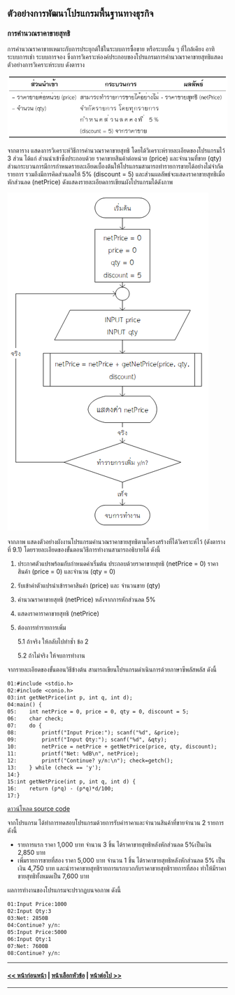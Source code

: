 ## ตัวอย่างการพัฒนาโปรแกรมพื้นฐานทางธุรกิจ
### การคำนวณราคาขายสุทธิ
การคำนวณราคาขายเหมาะกับการประยุกต์ใช้ในระบบการซื้อขาย หรือระบบอื่น ๆ ที่ใกล้เคียง อาทิ ระบบการเช่า ระบบการจอง ซึ่งการวิเคราะห์องค์ประกอบของโปรแกรมการคำนวณราคาขายสุทธิแสดงตัวอย่างการวิเคราะห์ระบบ ดังตาราง

<img src=img/0900-1.png>

จากตาราง แสดงการวิเคราะห์วิธีการคำนวณราคาขายสุทธิ โดยได้วิเคราะห์รายละเอียดของโปรแกรมไว้ 3 ส่วน ได้แก่ ส่วนนำเข้าซึ่งประกอบด้วย ราคาขายสินค้าต่อหน่วย (price) และจำนวนที่ขาย (qty) ส่วนกระบวนการมีการกำหนดรายละเอียดเบื้องต้นให้โปรแกรมสามารถทำรายการขายได้อย่างไม่จำกัดรายการ รวมถึงมีการคิดส่วนลดให้ 5% (discount = 5)  และส่วนผลลัพธ์จะแสดงราคาขายสุทธิเมื่อหักส่วนลด (netPrice) ดังแสดงรายละเอียดการเขียนผังโปรแกรมได้ดังภาพ

<img src=img/0901.png>

จากภาพ แสดงตัวอย่างผังงานโปรแกรมคำนวณราคาขายสุทธิตามโครงสร้างที่ได้วิเคราะห์ไว้ (ดังตารางที่ 9.1) โดยรายละเอียดของขั้นตอนวิธีการทำงานสามารถอธิบายได้ ดังนี้
1. ประกาศตัวแปรพร้อมกับกำหนดค่าเริ่มต้น ประกอบด้วยราคาขายสุทธิ (netPrice = 0)  ราคาสินค้า (price = 0) และจำนวน (qty = 0)
2. รับเข้าค่าตัวแปรนำเข้าราคาสินค้า (price) และ จำนวนขาย (qty)
3. คำนวณราคาขายสุทธิ (netPrice) หลังจากการหักส่วนลด 5%
4. แสดงราคาราคาขายสุทธิ (netPrice)
5. ต้องการทำรายการเพิ่ม

	5.1 ถ้าจริง ให้กลับไปทำซ้ำ ข้อ 2
	
	5.2 ถ้าไม่จริง ให้จบการทำงาน
  
จากรายละเอียดของขั้นตอนวิธีข้างต้น สามารถเขียนโปรแกรมดำเนินการด้วยภาษาซีพลัสพลัส ดังนี้

```
01:#include <stdio.h>
02:#include <conio.h>
03:int getNetPrice(int p, int q, int d);
04:main() {
05:    int netPrice = 0, price = 0, qty = 0, discount = 5;
06:    char check;
07:    do {
08:        printf("Input Price:"); scanf("%d", &price);
09:        printf("Input Qty:"); scanf("%d", &qty);
10:        netPrice = netPrice + getNetPrice(price, qty, discount);
11:        printf("Net: %dB\n", netPrice);
12:        printf("Continue? y/n:\n"); check=getch();
13:    } while (check == 'y');
14:}
15:int getNetPrice(int p, int q, int d) {
16:    return (p*q) - (p*q)*d/100;
17:}
```
[ดาวน์โหลด source code](src/ch09_01.cpp)

จากโปรแกรม ได้ทำการทดสอบโปรแกรมด้วยการรับค่าราคาและจำนวนสินค้าที่ขายจำนวน 2 รายการ ดังนี้
* รายการแรก ราคา 1,000 บาท จำนวน 3 ชิ้น ได้ราคาขายสุทธิหลังหักส่วนลด 5%เป็นเงิน 2,850 บาท 
* เพิ่มรายการขายที่สอง ราคา 5,000 บาท จำนวน 1 ชิ้น ได้ราคาขายสุทธิหลังหักส่วนลด 5% เป็นเงิน 4,750 บาท และนำราคาขายสุทธิรายการแรกบวกกับราคาขายสุทธิรายการที่สอง ทำให้มีราคาขายสุทธิทั้งหมดเป็น 7,600 บาท

ผลการทำงานของโปรแกรมจะปรากฏบนจอภาพ ดังนี้

```
01:Input Price:1000
02:Input Qty:3
03:Net: 2850B
04:Continue? y/n:
05:Input Price:5000
06:Input Qty:1
07:Net: 7600B
08:Continue? y/n:
```

---
#### [<< หน้าก่อนหน้า](0903.md) | [หน้าเลือกหัวข้อ](README.md) | [หน้าต่อไป >>](0903-2.md)
---
